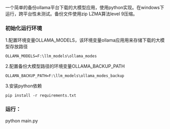 一个简单的备份ollama平台下载的大模型应用，使用python实现。在windows下运行，跨平台性未测试。备份文件使用zip LZMA算法level 9压缩。

### 初始化运行环境
1.配置环境变量OLLAMA_MODELS，该环境变量ollama应用用来存储下载的大模型存放路径
```
OLLAMA_MODELS=F:\llm_models\ollama_modes
```
2.配置备份大模型路径的环境变量OLLAMA_BACKUP_PATH
```
OLLAMA_BACKUP_PATH=F:\llm_models\ollama_modes_backup
```
3.安装python依赖
```
pip install -r requirements.txt
```

### 运行：
python main.py
